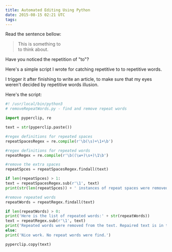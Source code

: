 ```yaml
---
title: Automated Editing Using Python
date: 2015-08-15 02:21 UTC
tags:
---
```

Read the sentence bellow:

> This is something to  
> to think about.

Have you noticed the repetition of "to"? 

Here's a simple script I wrote for catching repetitive to
to repetitive words.

I trigger it after finishing to write an article, to make sure that my eyes weren't decided by repetitive words illusion.

Here's the script:

```python
#! /usr/local/bin/python3
# removeRepeatWords.py - find and remove repeat words

import pyperclip, re

text = str(pyperclip.paste())

#regex definitions for repeated spaces
repeatSpacesRegex = re.compile(r'\b(\s)+\1+\b') 

#regex definitions for repeated words
repeatRegex = re.compile(r'\b((\w+)\s+)\1\b')

#remove the extra spaces
repeatSpces = repeatSpacesRegex.findall(text)

if len(repeatSpces) > 1:
text = repeatSpacesRegex.sub(r'\1', text)
print(str(len(repeatSpces)) + ' instances of repeat spaces were removed.')

#remove repeated words
repeatWords = repeatRegex.findall(text)

if len(repeatWords) > 0:
print('Here is the list of repeated words:' + str(repeatWords))
text = repeatRegex.sub(r'\1', text)
print('Repeated words were removed from the text. Repaired text is in the clipboard.')
else:
print('Nice work. No repeat words were find.')

pyperclip.copy(text)
```

